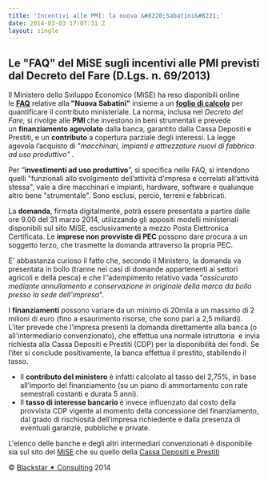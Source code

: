 ```yaml
---
title: 'Incentivi alle PMI: la nuova &#8220;Sabatini&#8221;'
date: 2014-03-03 17:07:31 Z
layout: single
---
```


<h2>Le "FAQ" del MiSE sugli incentivi alle PMI previsti dal Decreto del Fare (D.Lgs. n. 69/2013)</h2>
Il Ministero dello Sviluppo Economico (MiSE) ha reso disponibili online le <strong><a title="Le FAQ del Ministero" href="http://www.mise.gov.it/index.php?option=com_content&amp;view=article&amp;idarea1=1974&amp;idarea2=0&amp;idarea3=0&amp;idarea4=0&amp;andor=AND&amp;sectionid=3,20&amp;andorcat=AND&amp;partebassaType=0&amp;idareaCalendario1=0&amp;MvediT=1&amp;showMenu=1&amp;showCat=1&amp;showArchiveNewsBotton=0&amp;idmenu=3699&amp;directionidUser=0&amp;viewType=2&amp;cattitle=Domande%20ricorrenti,%20pareri,%20faq" target="_blank">FAQ</a></strong> relative alla<strong> "Nuova Sabatini"</strong> insieme a un <a href="http://www.mise.gov.it/images/stories/Bandi/Calcolo_contributo_IAI_Beni_Strumentali.xlsx" target="_blank"><strong>foglio di calcolo</strong></a> per quantificare il contributo ministeriale. La norma, inclusa nel <em>Decreto del Fare,</em> si rivolge alle <strong>PMI </strong>che investono in beni strumentali e prevede un <strong>finanziamento agevolato</strong> dalla banca, garantito dalla Cassa Depositi e Prestiti, e un <strong>contributo</strong> a copertura parziale degli interessi. La legge agevola l’acquisto di "<em>macchinari, impianti e attrezzature nuovi di fabbrica ad uso produttivo"</em> .

Per “<strong>investimenti ad uso produttivo</strong>”, si specifica nelle FAQ, si intendono quelli "funzionali allo svolgimento dell’attività d’impresa e correlati all’attività stessa", vale a dire macchinari e impianti, hardware, software e qualunque altro bene "strumentale". Sono esclusi, perciò, terreni e fabbricati.

La <strong>domanda</strong>, firmata digitalmente, potrà essere presentata a partire dalle ore 9.00 del 31 marzo 2014, utilizzando gli appositi modelli ministeriali disponibili sul sito MiSE, esclusivamente a mezzo Posta Elettronica Certificata<strong></strong>. Le <strong>imprese non provviste di PEC</strong> possono dare procura a un soggetto terzo, che trasmette la domanda attraverso la propria PEC.

E' abbastanza curioso il fatto che, secondo il Ministero, la domanda va presentata in bollo (tranne nei casi di domande appartenenti ai settori agricoli e della pesca) e che l'’adempimento relativo vada "<em>assicurato mediante annullamento e conservazione in originale della marca da bollo presso la sede dell'impresa</em>".

I <strong>finanziamenti</strong> possono variare da un minimo di 20mila a un massimo di 2 milioni di euro (fino a esaurimento risorse, che sono pari a 2,5 miliardi). L’iter prevede che l’impresa presenti la domanda direttamente alla banca (o all'intermediario convenzionato), che effettua una normale istruttoria  e invia richiesta alla Cassa Depositi e Prestiti (CDP) per la disponibilità dei fondi. Se l’iter si conclude positivamente, la banca effettua il prestito, stabilendo il tasso.
<ul>
	<li>Il <strong>contributo del ministero</strong> è infatti calcolato al tasso del 2,75%, in base all’importo del finanziamento (su un piano di ammortamento con rate semestrali costanti e durata 5 anni).</li>
	<li>Il <strong>tasso di interesse bancario </strong>è invece influenzato dal costo della provvista CDP vigente al momento della concessione del finanziamento, dal grado di rischiosità dell’impresa richiedente e dalla presenza di eventuali garanzie, pubbliche e private.</li>
</ul>
L'elenco delle banche e degli altri intermediari convenzionati è disponibile sia sul sito del <a title="Sito del Ministero dello Sviluppo Economico" href="http://www.mise.gov.it" target="_blank">MiSE</a> che su quello della <a title="Sito della Cassa Depositi e Prestiti" href="http://www.cassaddpp.it/" target="_blank">Cassa Depositi e Prestiti</a>

© <a href="http://www.blackstarconsulting.it" target="_blank">Blackstar ✶ Consulting</a> 2014